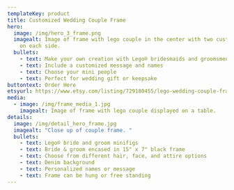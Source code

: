```yaml
---
templateKey: product
title: Customized Wedding Couple Frame
hero:
  image: /img/hero_3_frame.png
  imagealt: Image of frame with lego couple in the center with two custom pictures
    on each side.
  bullets:
    - text: Make your own creation with Lego® bridesmaids and groomsmen
    - text: Include a customized message and names
    - text: Choose your mini people
    - text: Perfect for wedding gift or keepsake
buttontext: Order Here
etsyurl: https://www.etsy.com/listing/729180455/lego-wedding-couple-frame-black-with
media:
  - image: /img/frame_media_1.jpg
    imagealt: Image of frame with lego couple displayed on a table.
details:
  image: /img/detail_hero_frame.jpg
  imagealt: "Close up of couple frame. "
  bullets:
    - text: Lego® bride and groom minifigs
    - text: Bride & groom encased in 15" x 7" black frame
    - text: Choose from different hair, face, and attire options
    - text: Denim background
    - text: Personalized names or message
    - text: Frame can be hung or free standing
---
```

